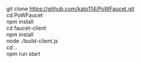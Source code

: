 git clone https://github.com/kato114/PoWFaucet.git <br/>
cd PoWFaucet <br/>
npm install <br/>
cd faucet-client <br/>
npm install <br/>
node ./build-client.js <br/>
cd .. <br/>
npm run start <br/>
